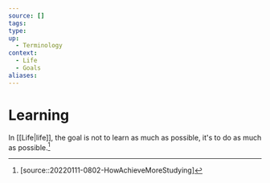 ```yaml
---
source: []
tags: 
type:
up:
  - Terminology
context:
  - Life
  - Goals
aliases:
---
```


# Learning

In [[Life|life]], the goal is not to learn as much as possible, it's to do as much as possible.[^1]

[^1]: [source::20220111-0802-HowAchieveMoreStudying]
